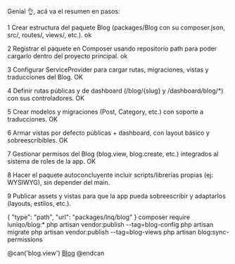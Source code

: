 Genial 👌, acá va el resumen en pasos:

1 Crear estructura del paquete Blog
(packages/Blog con su composer.json, src/, routes/, views/, etc.). ok

2 Registrar el paquete en Composer
usando repositorio path para poder cargarlo dentro del proyecto principal. ok

3 Configurar ServiceProvider
para cargar rutas, migraciones, vistas y traducciones del Blog. OK

4 Definir rutas públicas y de dashboard
(/blog/{slug} y /dashboard/blog/*) con sus controladores. OK

5 Crear modelos y migraciones
(Post, Category, etc.) con soporte a traducciones. OK

6 Armar vistas por defecto
públicas + dashboard, con layout básico y sobreescribibles. OK

7 Gestionar permisos del Blog
(blog.view, blog.create, etc.) integrados al sistema de roles de la app. OK

8 Hacer el paquete autoconcluyente
incluir scripts/librerías propias (ej: WYSIWYG), sin depender del main.

9 Publicar assets y vistas
para que la app pueda sobreescribir y adaptarlos (layouts, estilos, etc.).


{            "type": "path",            "url": "packages/lnq/blog"        }
composer require luniqo/blog:* 
php artisan vendor:publish --tag=blog-config
php artisan migrate
php artisan vendor:publish --tag=blog-views
php artisan blog:sync-permissions


@can('blog.view')
  <a href="{{ route('blog.admin.index') }}">Blog</a>
@endcan
